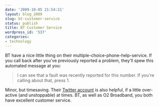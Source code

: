 ```yaml
---
date: '2009-10-05 21:54:21'
layout: blog_2009
slug: bt-customer-service
status: publish
title: BT Customer Service
wordpress_id: '537'
categories:
- technology
---
```


BT have a nice little thing on their multiple-choice-phone-help-service. If
you call back after you’ve previously reported a problem, they’ll spew this
automated message at you:

> I can see that a fault was recently reported for this number. If
> you're calling about that, press 1.

Minor, but timesaving. Their [Twitter account](http://twitter.com/BTCare) is
also helpful, if a little over-active (and unstoppable) at times. BT, as well
as O2 Broadband, you both have excellent customer service.
